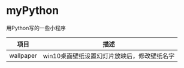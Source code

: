 # myPython
用Python写的一些小程序

| 项目      | 描述                                        |
| --------- | ------------------------------------------- |
| wallpaper | win10桌面壁纸设置幻灯片放映后，修改壁纸名字 |

